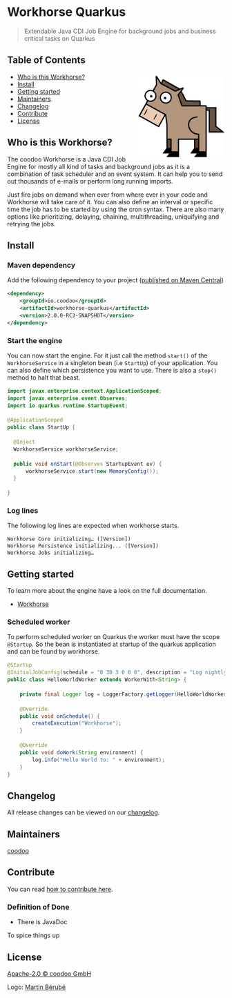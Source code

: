 # Workhorse Quarkus

> Extendable Java CDI Job Engine for background jobs and business critical tasks on Quarkus


## Table of Contents
<img align="right" height="200px" src="logo.png">

- [Who is this Workhorse?](#who-is-this-workhorse)
- [Install](#install)
- [Getting started](#getting-started)
- [Maintainers](#maintainers)
- [Changelog](#changelog)
- [Contribute](#contribute)
- [License](#license)


## Who is this Workhorse?

The coodoo Workhorse is a Java CDI Job Engine for mostly all kind of tasks and background jobs as it is a combination of task scheduler and an event system. It can help you to send out thousands of e-mails or perform long running imports.

Just fire jobs on demand when ever from where ever in your code and Workhorse will take care of it. You can also define an interval or specific time the job has to be started by using the cron syntax. There are also many options like prioritizing, delaying, chaining, multithreading, uniquifying and retrying the jobs. 


## Install

### Maven dependency

Add the following dependency to your project ([published on Maven Central](https://search.maven.org/artifact/io.coodoo/workhorse-quarkus))
   
   ```xml
   <dependency>
       <groupId>io.coodoo</groupId>
       <artifactId>workhorse-quarkus</artifactId>
       <version>2.0.0-RC3-SNAPSHOT</version>
   </dependency>
   ```
### Start the engine

You can now start the engine. For it just call the method `start()` of the `WorkhorseService` in a singleton bean (i.e `StartUp`) of your application. You can also define which persistence you want to use. There is also a `stop()` method to halt that beast.

```java
import javax.enterprise.context.ApplicationScoped;
import javax.enterprise.event.Observes;
import io.quarkus.runtime.StartupEvent;

@ApplicationScoped
public class StartUp { 

  @Inject
  WorkhorseService workhorseService;

  public void onStart(@Observes StartupEvent ev) { 
      workhorseService.start(new MemoryConfig());
  }

}
```

### Log lines 

The following log lines are expected when workhorse starts.

```
Workhorse Core initializing… ([Version])
Workhorse Persistence initializing... ([Version])
Workhorse Jobs initializing…

```

## Getting started

To learn more about the engine have a look on the full documentation.

- [Workhorse](https://gitlab.coodoo.io/workhorse/-/blob/master/README.md)

### Scheduled worker

To perform scheduled worker on Quarkus the worker must have the scope `@Startup`. So the bean is instantiated at startup of the quarkus application and can be found by workhorse.

```java
@Startup
@InitialJobConfig(schedule = "0 30 3 0 0 0", description = "Log nightly")
public class HelloWorldWorker extends WorkerWith<String> {

    private final Logger log = LoggerFactory.getLogger(HelloWorldWorker.class);

    @Override
    public void onSchedule() {
        createExecution("Workhorse");
    }

    @Override
    public void doWork(String environment) {
        log.info("Hello World to: " + environment);
    }
}
```

## Changelog

All release changes can be viewed on our [changelog](./CHANGELOG.md).

## Maintainers

[coodoo](https://github.com/orgs/coodoo-io/people)

## Contribute

You can read [how to contribute here](./CONTRIBUTING.md).


### Definition of Done

- There is JavaDoc 



To spice things up



## License

[Apache-2.0 © coodoo GmbH](./LICENSE)

Logo: [Martin Bérubé](http://www.how-to-draw-funny-cartoons.com)
